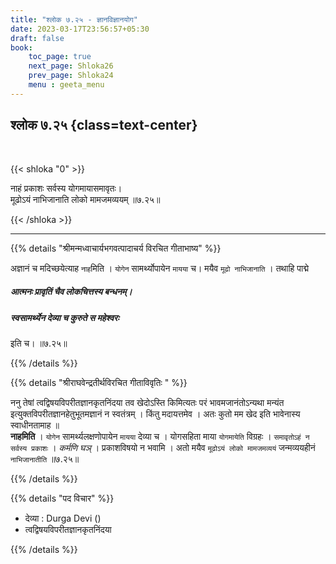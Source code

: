 ```yaml
---
title: "श्लोक ७.२५ - ज्ञानविज्ञानयोग"
date: 2023-03-17T23:56:57+05:30
draft: false
book:
    toc_page: true
    next_page: Shloka26
    prev_page: Shloka24
    menu : geeta_menu
---
```




## श्लोक ७.२५ {class=text-center}

<br/>

{{< shloka  "0"  >}}

नाहं प्रकाशः सर्वस्य योगमायासमावृतः।  
मूढोऽयं नाभिजानाति लोको मामजमव्ययम् ॥७.२५॥

{{< /shloka >}}

---


{{% details "श्रीमन्मध्वाचार्यभगवत्पादाचर्य विरचित  गीताभाष्य" %}}

अज्ञानं च मदिच्छयेत्याह `नाह`मिति । `योगेन` सामर्थ्योपायेन 
`मायया` च।  मयैव `मूढो नाभिजानाति` । तथाहि पाद्मे 
##### आत्मनः प्रावृतिं चैव लोकचित्तस्य बन्धनम्। 
#####  स्वसामर्थ्येन देव्या च कुरुते स महेश्वरः 
इति च। ॥७.२५॥

{{% /details %}}



{{% details "श्रीराघवेन्द्रतीर्थविरचित गीताविवृतिः " %}}

ननु तेषां त्वद्विषयविपरीतज्ञानकृतनिंदया तव खेदोऽस्ति 
किमित्यतः परं भावमजानंतोऽन्यथा मन्यंत 
इत्युक्तविपरीतज्ञानहेतुभूतमज्ञानं न स्वतंत्रम् ‌। 
किंतु मदायत्तमेव । अतः कुतो मम खेद इति भावेनास्य
स्वाधीनतामाह ॥  
**नाहमिति** । `योगेन` सामर्थ्यलक्षणोपायेन 
`मायया` देव्या च । योगसहिता माया `योगमायेति` विग्रहः । 
`समावृतोऽहं न सर्वस्य प्रकाशः` । 
*कर्मणि घञ्* ‌। प्रकाशविषयो न भवामि । अतो मयैव 
`मूढोऽयं लोको मामजमव्ययं` जन्मव्ययहीनं `नाभिजानातीति` ॥७.२५॥

{{% /details %}}



{{% details "पद विचार" %}}

- देव्या : Durga Devi ()
- त्वद्विषयविपरीतज्ञानकृतनिंदया

{{% /details %}}
